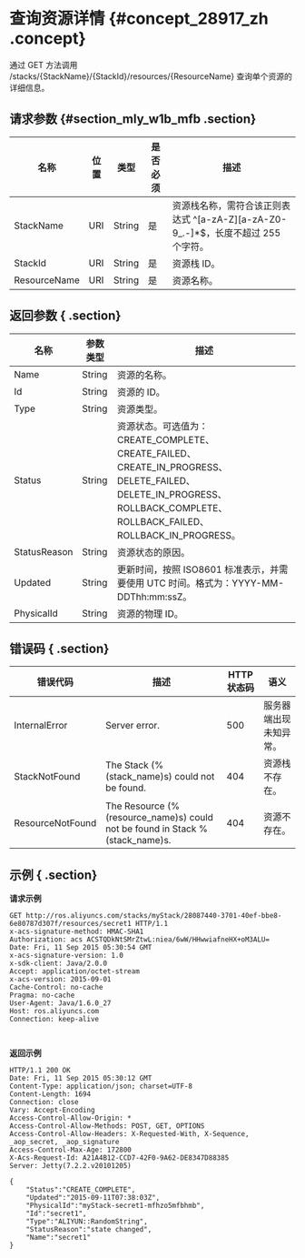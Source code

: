 # 查询资源详情 {#concept_28917_zh .concept}

通过 GET 方法调用 /stacks/\{StackName\}/\{StackId\}/resources/\{ResourceName\} 查询单个资源的详细信息。

## 请求参数 {#section_mly_w1b_mfb .section}

|名称|位置|类型|是否必须|描述|
|--|--|--|----|--|
|StackName|URI|String|是|资源栈名称，需符合该正则表达式 ^\[a-zA-Z\]\[a-zA-Z0-9\_.-\]\*$，长度不超过 255 个字符。|
|StackId|URI|String|是|资源栈 ID。|
|ResourceName|URI|String|是|资源名称。|

## 返回参数 { .section}

|名称|参数类型|描述|
|--|----|--|
|Name|String|资源的名称。|
|Id|String|资源的 ID。|
|Type|String|资源类型。|
|Status|String|资源状态。可选值为：CREATE\_COMPLETE、CREATE\_FAILED、CREATE\_IN\_PROGRESS、DELETE\_FAILED、DELETE\_IN\_PROGRESS、ROLLBACK\_COMPLETE、ROLLBACK\_FAILED、ROLLBACK\_IN\_PROGRESS。|
|StatusReason|String|资源状态的原因。|
|Updated|String|更新时间，按照 ISO8601 标准表示，并需要使用 UTC 时间。格式为：YYYY-MM-DDThh:mm:ssZ。|
|PhysicalId|String|资源的物理 ID。|

## 错误码 { .section}

|错误代码|描述|HTTP状态码|语义|
|----|--|-------|--|
|InternalError|Server error.|500|服务器端出现未知异常。|
|StackNotFound|The Stack \(%\(stack\_name\)s\) could not be found.|404|资源栈不存在。|
|ResourceNotFound|The Resource \(%\(resource\_name\)s\) could not be found in Stack %\(stack\_name\)s.|404|资源不存在。|

## 示例 { .section}

**请求示例**

```language-json
GET http://ros.aliyuncs.com/stacks/myStack/28087440-3701-40ef-bbe8-6e80787d307f/resources/secret1 HTTP/1.1
x-acs-signature-method: HMAC-SHA1
Authorization: acs ACSTQDkNtSMrZtwL:niea/6wW/HHwwiafneHX+oM3ALU=
Date: Fri, 11 Sep 2015 05:30:54 GMT
x-acs-signature-version: 1.0
x-sdk-client: Java/2.0.0
Accept: application/octet-stream
x-acs-version: 2015-09-01
Cache-Control: no-cache
Pragma: no-cache
User-Agent: Java/1.6.0_27
Host: ros.aliyuncs.com
Connection: keep-alive



```

**返回示例**

```language-json
HTTP/1.1 200 OK
Date: Fri, 11 Sep 2015 05:30:12 GMT
Content-Type: application/json; charset=UTF-8
Content-Length: 1694
Connection: close
Vary: Accept-Encoding
Access-Control-Allow-Origin: *
Access-Control-Allow-Methods: POST, GET, OPTIONS
Access-Control-Allow-Headers: X-Requested-With, X-Sequence, _aop_secret, _aop_signature
Access-Control-Max-Age: 172800
X-Acs-Request-Id: A21A4B12-CCD7-42F0-9A62-DE8347D88385
Server: Jetty(7.2.2.v20101205)

{
	"Status":"CREATE_COMPLETE",
	"Updated":"2015-09-11T07:38:03Z",
	"PhysicalId":"myStack-secret1-mfhzo5mfbhmb",
	"Id":"secret1",
	"Type":"ALIYUN::RandomString",
	"StatusReason":"state changed",
	"Name":"secret1"
}


```

